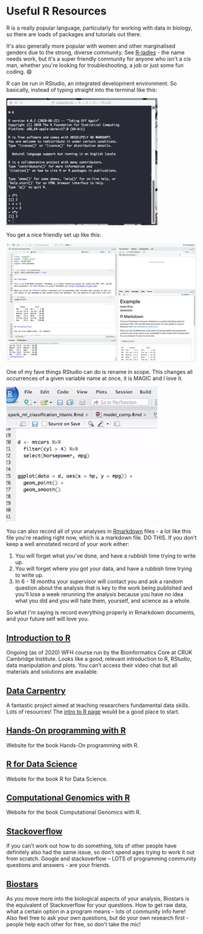 # Useful R Resources

R is a really popular language, particularly for working with data in biology, so there are loads of packages and tutorials out there.

It's also generally more popular with women and other marginalised genders due to the strong, diverse community. See [R-ladies](https://rladies.org/) - the name needs work, but it's a super friendly community for anyone who isn't a cis man, whether you're looking for troubleshooting, a job or just some fun coding. :smile:

R can be run in RStudio, an integrated development environment. So basically, instead of typing straight into the terminal like this:

<img src= "../assets/images/Terminal_example.png" alt= "A screenshot of the terminal, with R open" width="400"/>

You get a nice friendly set up like this:

![Rstudio](../assets/images/RStudio_example.png "A screenshot of Rstudio")

One of my fave things RStudio can do is rename in scope. This changes all occurrences of a given variable name at once, it is MAGIC and I love it.

<img src= "../assets/images/rename_in_scope.gif" alt= "A gif showing how to rename in scope." width="400"/>

You can also record all of your analyses in [Rmarkdown](https://rmarkdown.rstudio.com/lesson-1.html) files - a lot like this file you're reading right now, which is a markdown file. DO THIS. If you don't keep a well annotated record of your work either:

1. You will forget what you've done, and have a rubbish time trying to write up.
2. You will forget where you got your data, and have a rubbish time trying to write up.
3. In 6 - 18 months your supervisor will contact you and ask a random question about the analysis that is key to the work being published and you'll lose a week rerunning the analysis because you have no idea what you did and you will hate them, yourself, and science as a whole.

So what I'm saying is record everything properly in Rmarkdown documents, and your future self will love you.

## [Introduction to R](https://bioinformatics-core-shared-training.github.io/r-intro/index.html)

Ongoing (as of 2020) WFH course run by the Bioinformatics Core at CRUK Cambridge Institute. Looks like a good, relevant introduction to R, RStudio, data manipulation and plots. You can’t access their video chat but all materials and solutions are available.

## [Data Carpentry](https://datacarpentry.org/lessons/)

A fantastic project aimed at teaching researchers fundamental data skills. Lots of resources! The [intro to R page](https://datacarpentry.org/R-ecology-lesson/01-intro-to-r.html) would be a good place to start.

## [Hands-On programming with R](https://rstudio-education.github.io/hopr/)

Website for the book Hands-On programming with R.

## [R for Data Science](https://r4ds.had.co.nz/)

Website for the book R for Data Science.

## [Computational Genomics with R](https://compgenomr.github.io/book/)

Website for the book Computational Genomics with R.

## [Stackoverflow](https://stackoverflow.com/)

If you can’t work out how to do something, lots of other people have definitely also had the same issue, so don’t spend ages trying to work it out from scratch. Google and stackoverflow – LOTS of programming community questions and answers - are your friends.

## [Biostars](https://www.biostars.org/)

As you move more into the biological aspects of your analysis, Biostars is the equivalent of Stackoverflow for your questions. How to get raw data, what a certain option in a program means – lots of community info here! Also feel free to ask your own questions, but do your own research first - people help each other for free, so don't take the mic!
